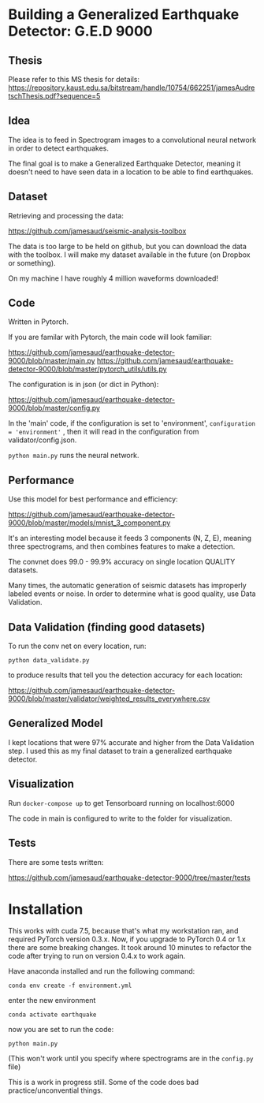 # Building a Generalized Earthquake Detector: G.E.D 9000

## Thesis

Please refer to this MS thesis for details: https://repository.kaust.edu.sa/bitstream/handle/10754/662251/jamesAudretschThesis.pdf?sequence=5

## Idea 

The idea is to feed in Spectrogram images to a convolutional neural network in order to detect earthquakes.

The final goal is to make a Generalized Earthquake Detector, meaning it doesn't need to have seen data in a location to be able to find earthquakes.

## Dataset

Retrieving and processing the data:

https://github.com/jamesaud/seismic-analysis-toolbox


The data is too large to be held on github, but you can download the data with the toolbox. I will make my dataset available in the future (on Dropbox or something).

On my machine I have roughly 4 million waveforms downloaded!


## Code

Written in Pytorch.

If you are familar with Pytorch, the main code will look familiar:

https://github.com/jamesaud/earthquake-detector-9000/blob/master/main.py
https://github.com/jamesaud/earthquake-detector-9000/blob/master/pytorch_utils/utils.py

The configuration is in json (or dict in Python):

https://github.com/jamesaud/earthquake-detector-9000/blob/master/config.py

In the 'main' code, if the configuration is set to 'environment', `configuration = 'environment'` , then it will read in the configuration from validator/config.json.

`python main.py` runs the neural network.

## Performance

Use this model for best performance and efficiency:

https://github.com/jamesaud/earthquake-detector-9000/blob/master/models/mnist_3_component.py

It's an interesting model because it feeds 3 components (N, Z, E), meaning three spectrograms, and then combines features to make a detection.

The convnet does 99.0 - 99.9% accuracy on single location QUALITY datasets. 

Many times, the automatic generation of seismic datasets has improperly labeled events or noise. In order to determine what is good quality, use Data Validation. 

## Data Validation (finding good datasets)

To run the conv net on every location, run:

`python data_validate.py`

to produce results that tell you the detection accuracy for each location:

https://github.com/jamesaud/earthquake-detector-9000/blob/master/validator/weighted_results_everywhere.csv


## Generalized Model

I kept locations that were 97% accurate and higher from the Data Validation step. I used this as my final dataset to train a generalized earthquake detector.

## Visualization

Run `docker-compose up` to get Tensorboard running on localhost:6000

The code in main is configured to write to the folder for visualization.


## Tests

There are some tests written:

https://github.com/jamesaud/earthquake-detector-9000/tree/master/tests



# Installation

This works with cuda 7.5, because that's what my workstation ran, and required PyTorch version 0.3.x. Now, if you upgrade to PyTorch 0.4 or 1.x there are some breaking changes. It took around 10 minutes to refactor the code after trying to run on version 0.4.x to work again. 

Have anaconda installed and run the following command:

`conda env create -f environment.yml`

enter the new environment

`conda activate earthquake`

now you are set to run the code:

`python main.py`

(This won't work until you specify where spectrograms are in the `config.py` file)

This is a work in progress still. Some of the code does bad practice/unconvential things.
